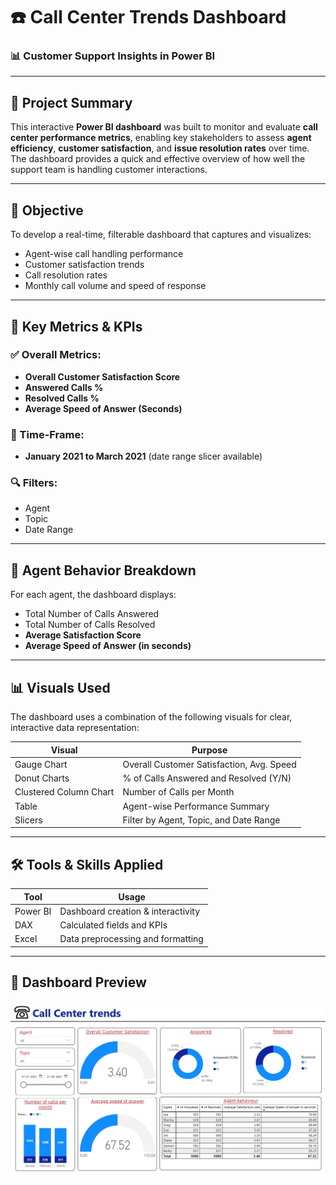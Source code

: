 # ☎️ Call Center Trends Dashboard  
### 📊 Customer Support Insights in Power BI

---

## 📌 Project Summary

This interactive **Power BI dashboard** was built to monitor and evaluate **call center performance metrics**, enabling key stakeholders to assess **agent efficiency**, **customer satisfaction**, and **issue resolution rates** over time. The dashboard provides a quick and effective overview of how well the support team is handling customer interactions.

---

## 🎯 Objective

To develop a real-time, filterable dashboard that captures and visualizes:
- Agent-wise call handling performance
- Customer satisfaction trends
- Call resolution rates
- Monthly call volume and speed of response

---

## 🧩 Key Metrics & KPIs

### ✅ Overall Metrics:
- **Overall Customer Satisfaction Score**
- **Answered Calls %**
- **Resolved Calls %**
- **Average Speed of Answer (Seconds)**

### 📅 Time-Frame:
- **January 2021 to March 2021** (date range slicer available)

### 🔍 Filters:
- Agent
- Topic
- Date Range

---

## 👥 Agent Behavior Breakdown

For each agent, the dashboard displays:
- Total Number of Calls Answered
- Total Number of Calls Resolved
- **Average Satisfaction Score**
- **Average Speed of Answer (in seconds)**

---

## 📊 Visuals Used

The dashboard uses a combination of the following visuals for clear, interactive data representation:

| Visual                     | Purpose                                         |
|----------------------------|--------------------------------------------------|
| Gauge Chart                | Overall Customer Satisfaction, Avg. Speed       |
| Donut Charts               | % of Calls Answered and Resolved (Y/N)          |
| Clustered Column Chart     | Number of Calls per Month                       |
| Table                      | Agent-wise Performance Summary                  |
| Slicers                    | Filter by Agent, Topic, and Date Range          |

---

## 🛠 Tools & Skills Applied

| Tool        | Usage                           |
|-------------|----------------------------------|
| Power BI    | Dashboard creation & interactivity |
| DAX         | Calculated fields and KPIs      |
| Excel       | Data preprocessing and formatting |

---

## 📸 Dashboard Preview


![Call Center Trends Dashboard](/Call%20Center%20Trends/Call%20center%20trends.jpg)
